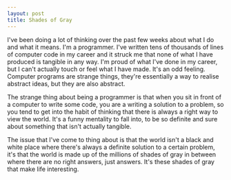```yaml
---
layout: post
title: Shades of Gray
---
```


I've been doing a lot of thinking over the past few weeks about what I do and what it means. I'm a programmer. I've written tens of thousands of lines of computer code in my career and it struck me that none of what I have produced is tangible in any way.  I'm proud of what I've done in my career, but I can't actually touch or feel what I have made. It's an odd feeling. Computer programs are strange things, they're essentially a way to realise abstract ideas, but they are also abstract.

The strange thing about being a programmer is that when you sit in front of a computer to write some code, you are a writing a solution to a problem, so you tend to get into the habit of thinking that there is always a right way to view the world. It's a funny mentality to fall into, to be so definite and sure about something that isn't actually tangible.

The issue that I've come to thing about is that the world isn't a black and white place where there's always a definite solution to a certain problem, it's that the world is made up of the millions of shades of gray in between where there are no right answers, just answers. It's these shades of gray that make life interesting.